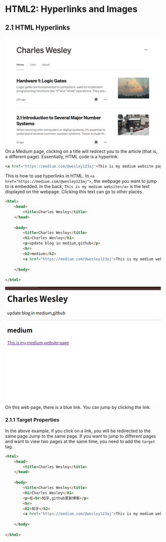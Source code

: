 # HTML2: Hyperlinks and Images

## 2.1 HTML Hyperlinks
![alt text](image-3.png)
On a Medium page, clicking on a title will redirect you to the article (that is, a different page). Essentially, HTML code is a hyperlink.
```html
<a href="https://medium.com/@wesley123aj">This is my medium website page</a>
```

This is how to use hyperlinks in HTML. In `<a href="https://medium.com/@wesley123aj">`, the webpage you want to jump to is embedded. In the back, `This is my medium website</a>` is the text displayed on the webpage. Clicking this text can go to other places.

```html
<html>
    <head>
        <title>Charles Wesley</title>
    </head>

    <body>
        <title>Charles Wesley</title>
        <h1>Charles Wesley</h1>
        <p>update blog in medium,github</p>
        <hr>
        <h2>medium</h2>
        <a href="https://medium.com/@wesley123aj">This is my medium website page</a>
        
    </body>

</html>
```

![alt text](image-4.png)
On this web page, there is a blue link. You can jump by clicking the link.

### 2.1.1 Target Properties
In the above example, if you click on a link, you will be redirected to the same page.Jump to the same page. If you want to jump to different pages and want to view two pages at the same time, you need to add the `target` tag.

```html
<html>
    <head>
        <title>Charles Wesley</title>
    </head>

    <body>
        <title>Charles Wesley</title>
        <h1>Charles Wesley</h1>
        <p>在<br>知乎,github更新博客</p>
        <hr>
        <h2>知乎</h2>
        <a href="https://medium.com/@wesley123aj">This is my medium website page</a>
        
    </body>

</html>
```

